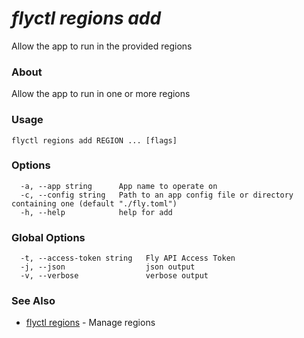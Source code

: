 # _flyctl regions add_

Allow the app to run in the provided regions

### About

Allow the app to run in one or more regions

### Usage
```
flyctl regions add REGION ... [flags]
```

### Options

```
  -a, --app string      App name to operate on
  -c, --config string   Path to an app config file or directory containing one (default "./fly.toml")
  -h, --help            help for add
```

### Global Options

```
  -t, --access-token string   Fly API Access Token
  -j, --json                  json output
  -v, --verbose               verbose output
```

### See Also

* [flyctl regions](/docs/flyctl/regions/)	 - Manage regions

